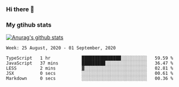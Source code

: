 ### Hi there 👋

### My gtihub stats

[![Anurag's github stats](https://github-readme-stats.vercel.app/api?username=gaozhidong)](https://github.com/gaozhidong/github-readme-stats)

<!--START_SECTION:waka-->
```text
Week: 25 August, 2020 - 01 September, 2020

TypeScript   1 hr            ███████████████░░░░░░░░░░   59.59 % 
JavaScript   37 mins         █████████░░░░░░░░░░░░░░░░   36.47 % 
LESS         2 mins          ▓░░░░░░░░░░░░░░░░░░░░░░░░   02.81 % 
JSX          0 secs          ░░░░░░░░░░░░░░░░░░░░░░░░░   00.61 % 
Markdown     0 secs          ░░░░░░░░░░░░░░░░░░░░░░░░░   00.36 % 
```
<!--END_SECTION:waka-->